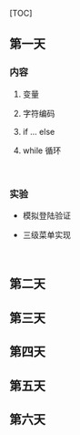 [TOC]



## 第一天

### 内容

1. 变量

2. 字符编码

3. if ... else

4. while 循环

   ​

### 实验

- 模拟登陆验证

- 三级菜单实现

  ​

## 第二天 



## 第三天

## 第四天

## 第五天

## 第六天



